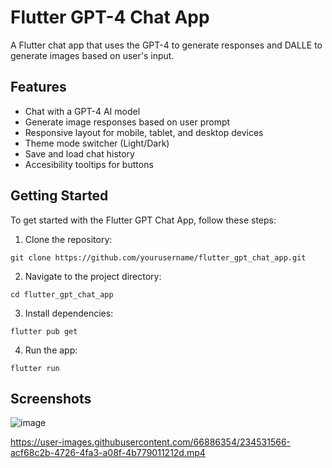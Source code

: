 # Flutter GPT-4 Chat App

A Flutter chat app that uses the GPT-4 to generate responses and DALLE to generate images based on user's input.

## Features

- Chat with a GPT-4 AI model
- Generate image responses based on user prompt
- Responsive layout for mobile, tablet, and desktop devices
- Theme mode switcher (Light/Dark)
- Save and load chat history
- Accesibility tooltips for buttons

## Getting Started

To get started with the Flutter GPT Chat App, follow these steps:

1. Clone the repository:

```
git clone https://github.com/yourusername/flutter_gpt_chat_app.git
```

2. Navigate to the project directory:

```
cd flutter_gpt_chat_app
```

3. Install dependencies:

```
flutter pub get
```

4. Run the app:

```
flutter run
```

## Screenshots

![image](https://user-images.githubusercontent.com/66886354/234530535-90ac1c95-2af8-4791-b76e-b1fea9474b63.png)  


https://user-images.githubusercontent.com/66886354/234531566-acf68c2b-4726-4fa3-a08f-4b779011212d.mp4

